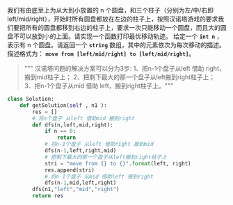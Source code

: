 我们有由底至上为从大到小放置的 n 个圆盘，和三个柱子（分别为左/中/右即left/mid/right），开始时所有圆盘都放在左边的柱子上，按照汉诺塔游戏的要求我们要把所有的圆盘都移到右边的柱子上，要求一次只能移动一个圆盘，而且大的圆盘不可以放到小的上面。请实现一个函数打印最优移动轨迹。
给定一个 **`int n`** ，表示有 n 个圆盘。请返回一个 **`string`** 数组，其中的元素依次为每次移动的描述。描述格式为： **`move from [left/mid/right] to [left/mid/right]`**。

> """
>     汉诺塔问题的解决方案可以分为3步:
>     1、把n-1个盘子从left 借助 right，搬到mid柱子上；
>     2、把剩下最大的那一个盘子从left搬到right柱子上；
>     3、把n-1个盘子从mid 借助 left，搬到right柱子上。"""

```python
class Solution:
    def getSolution(self , n1 ):
        res = []
        # 将n个盘子 从left 借助mid 搬到right
        def dfs(n,left,mid,right):
            if n == 0:
                return 
            # 将n-1个盘子 从left 借助right 搬到mid
            dfs(n-1,left,right,mid)
            # 把剩下最大的那一个盘子从left搬到right柱子上
            stri = "move from {} to {}".format(left, right)
            res.append(stri)
            # 将n-1个盘子 从mid 借助left 搬到right
            dfs(n-1,mid,left,right)
        dfs(n1,"left","mid","right")
        return res
```

 